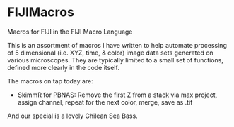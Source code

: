 # FIJIMacros
Macros for FIJI in the FIJI Macro Language

This is an assortment of macros I have written to help automate processing of 5 dimensional (i.e. XYZ, time, & color) image data sets generated on various microscopes. They are typically limited to a small set of functions, defined more clearly in the code itself. 

The macros on tap today are:
 - SkimmR for PBNAS: Remove the first Z from a stack via max project, assign channel, repeat for the next color, merge, save as .tif
 
 And our special is a lovely Chilean Sea Bass.
